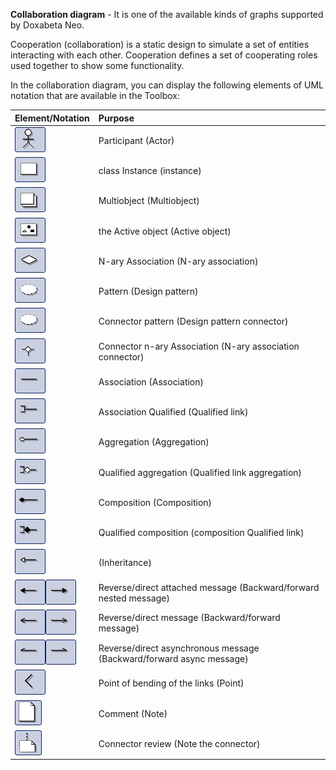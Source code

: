 **Collaboration diagram** - It is one of the available kinds of graphs supported by Doxabeta Neo.



Cooperation (collaboration) is a static design to simulate a set of entities interacting with each other. Cooperation defines a set of cooperating roles used together to show some functionality.

In the collaboration diagram, you can display the following elements of UML notation that are available in the Toolbox:

Element/Notation | Purpose
:-----------------------------------------------------------------------|:-----------------------------
![Example](/Diagrams/actor.jpg) | Participant (Actor)
![Example](/Diagrams/instance.jpg) | class Instance (instance)
![Example](/Diagrams/multiobject.jpg) | Multiobject (Multiobject)
![Example](/Diagrams/activeobject.jpg) | the Active object (Active object)
![Example](/Diagrams/naryassoc.jpg) | N-ary Association (N-ary association)
![Example](/Diagrams/designpatt.jpg) | Pattern (Design pattern)
![Example](/Diagrams/designpatt.jpg) | Connector pattern (Design pattern connector)
![Example](/Diagrams/naryconn.jpg) | Connector n-ary Association (N-ary association connector)
![Example](/Diagrams/assoc.jpg) | Association (Association)
![Example](/Diagrams/qlink.jpg) | Association Qualified (Qualified link)
![Example](/Diagrams/aggregation.jpg) | Aggregation (Aggregation)
![Example](/Diagrams/qaggregation.jpg) | Qualified aggregation (Qualified link aggregation)
![Example](/Diagrams/composition.jpg) | Composition (Composition)
![Example](/Diagrams/qcomposition.jpg) | Qualified composition (composition Qualified link)
![Example](/Diagrams/inheritance.jpg) | (Inheritance)
![Example](/Diagrams/bwdnestedmsg.jpg)![Example](/Diagrams/fwdnestedmsg.jpg) | Reverse/direct attached message (Backward/forward nested message)
![Primer](/Diagrams/bwdmessage.jpg)![Primer](/Diagrams/fwdmessage.jpg) | Reverse/direct message (Backward/forward message)
![Primer](/Diagrams/bwdasyncmsg.jpg)![Primer](/Diagrams/fwdasyncmsg.jpg) | Reverse/direct asynchronous message (Backward/forward async message)
![Example](/Diagrams/corner.jpg) | Point of bending of the links (Point)
![Example](/Diagrams/note.jpg) | Comment (Note)
![Example](/Diagrams/noteconn.jpg) | Connector review (Note the connector)

